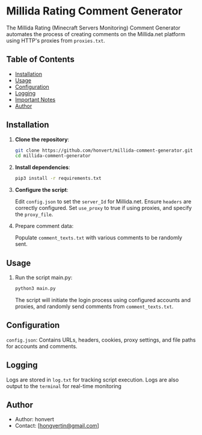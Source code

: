 # Millida Rating Comment Generator

The Millida Rating (Minecraft Servers Monitoring) Comment Generator automates the process of creating comments on the Millida.net platform using HTTP's proxies from `proxies.txt`.

## Table of Contents

- [Installation](#installation)
- [Usage](#usage)
- [Configuration](#configuration)
- [Logging](#logging)
- [Important Notes](#important-notes)
- [Author](#author)

## Installation

1. **Clone the repository**:
   ```bash
   git clone https://github.com/honvert/millida-comment-generator.git
   cd millida-comment-generator
   ```
2. **Install dependencies**:
   ```bash
   pip3 install -r requirements.txt
   ```
3. **Configure the script**:
   
   Edit `config.json` to set the `server_Id` for Millida.net.
   Ensure `headers` are correctly configured.
   Set `use_proxy` to true if using proxies, and specify the `proxy_file`.

4. Prepare comment data:
   
   Populate `comment_texts.txt` with various comments to be randomly sent.

## Usage
1. Run the script main.py:

   ```bash
   python3 main.py
   ```

   The script will initiate the login process using configured accounts and proxies, and randomly send comments from `comment_texts.txt`.

## Configuration
  `config.json`: Contains URLs, headers, cookies, proxy settings, and file paths for accounts and comments.

## Logging
  Logs are stored in `log.txt` for tracking script execution.
  Logs are also output to the `terminal` for real-time monitoring

## Author
  - Author: honvert
  - Contact: [hongvertin@gmail.com]
